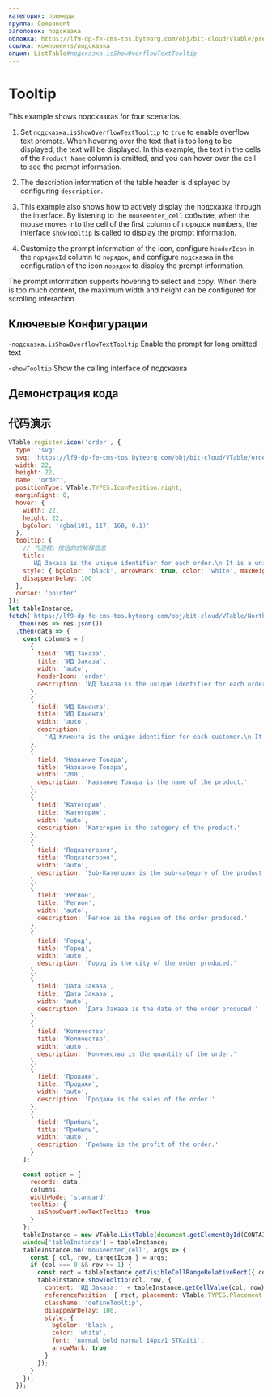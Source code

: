 ```yaml
---
категория: примеры
группа: Component
заголовок: подсказка
обложка: https://lf9-dp-fe-cms-tos.byteorg.com/obj/bit-cloud/VTable/preview/подсказка.png
ссылка: компонентs/подсказка
опция: ListTable#подсказка.isShowOverflowTextTooltip
---
```


# Tooltip

This example shows подсказкаs for four scenarios.

1. Set `подсказка.isShowOverflowTextTooltip` to `true` to enable overflow text prompts. When hovering over the text that is too long to be displayed, the text will be displayed. In this example, the text in the cells of the `Product Name` column is omitted, and you can hover over the cell to see the prompt information.

2. The description information of the table header is displayed by configuring `description`.

3. This example also shows how to actively display the подсказка through the interface. By listening to the `mouseenter_cell` событие, when the mouse moves into the cell of the first column of порядок numbers, the interface `showTooltip` is called to display the prompt information.

4. Customize the prompt information of the icon, configure `headerIcon` in the `порядокId` column to `порядок`, and configure `подсказка` in the configuration of the icon `порядок` to display the prompt information.

The prompt information supports hovering to select and copy. When there is too much content, the maximum width and height can be configured for scrolling interaction.

## Ключевые Конфигурации

-`подсказка.isShowOverflowTextTooltip` Enable the prompt for long omitted text

-`showTooltip` Show the calling interface of подсказка

## Демонстрация кода

## 代码演示

```javascript livedemo template=vtable
VTable.register.icon('order', {
  type: 'svg',
  svg: 'https://lf9-dp-fe-cms-tos.byteorg.com/obj/bit-cloud/VTable/order.svg',
  width: 22,
  height: 22,
  name: 'order',
  positionType: VTable.TYPES.IconPosition.right,
  marginRight: 0,
  hover: {
    width: 22,
    height: 22,
    bgColor: 'rgba(101, 117, 168, 0.1)'
  },
  tooltip: {
    // 气泡框，按钮的的解释信息
    title:
      'ИД Заказа is the unique identifier for each order.\n It is a unique identifier for each order. \n It is a unique identifier for each order. \n It is a unique identifier for each order.  \n It is a unique identifier for each order.  \n It is a unique identifier for each order.  \n It is a unique identifier for each order.  \n It is a unique identifier for each order.  \n It is a unique identifier for each order.  \n It is a unique identifier for each order.  \n It is a unique identifier for each order.  \n It is a unique',
    style: { bgColor: 'black', arrowMark: true, color: 'white', maxHeight: 100, maxWidth: 200 },
    disappearDelay: 100
  },
  cursor: 'pointer'
});
let tableInstance;
fetch('https://lf9-dp-fe-cms-tos.byteorg.com/obj/bit-cloud/VTable/North_American_Superstore_data.json')
  .then(res => res.json())
  .then(data => {
    const columns = [
      {
        field: 'ИД Заказа',
        title: 'ИД Заказа',
        width: 'auto',
        headerIcon: 'order',
        description: 'ИД Заказа is the unique identifier for each order.\n It is a unique identifier for each order.'
      },
      {
        field: 'ИД Клиента',
        title: 'ИД Клиента',
        width: 'auto',
        description:
          'ИД Клиента is the unique identifier for each customer.\n It is a unique identifier for each customer.'
      },
      {
        field: 'Название Товара',
        title: 'Название Товара',
        width: '200',
        description: 'Название Товара is the name of the product.'
      },
      {
        field: 'Категория',
        title: 'Категория',
        width: 'auto',
        description: 'Категория is the category of the product.'
      },
      {
        field: 'Подкатегория',
        title: 'Подкатегория',
        width: 'auto',
        description: 'Sub-Категория is the sub-category of the product.'
      },
      {
        field: 'Регион',
        title: 'Регион',
        width: 'auto',
        description: 'Регион is the region of the order produced.'
      },
      {
        field: 'Город',
        title: 'Город',
        width: 'auto',
        description: 'Город is the city of the order produced.'
      },
      {
        field: 'Дата Заказа',
        title: 'Дата Заказа',
        width: 'auto',
        description: 'Дата Заказа is the date of the order produced.'
      },
      {
        field: 'Количество',
        title: 'Количество',
        width: 'auto',
        description: 'Количество is the quantity of the order.'
      },
      {
        field: 'Продажи',
        title: 'Продажи',
        width: 'auto',
        description: 'Продажи is the sales of the order.'
      },
      {
        field: 'Прибыль',
        title: 'Прибыль',
        width: 'auto',
        description: 'Прибыль is the profit of the order.'
      }
    ];

    const option = {
      records: data,
      columns,
      widthMode: 'standard',
      tooltip: {
        isShowOverflowTextTooltip: true
      }
    };
    tableInstance = new VTable.ListTable(document.getElementById(CONTAINER_ID), option);
    window['tableInstance'] = tableInstance;
    tableInstance.on('mouseenter_cell', args => {
      const { col, row, targetIcon } = args;
      if (col === 0 && row >= 1) {
        const rect = tableInstance.getVisibleCellRangeRelativeRect({ col, row });
        tableInstance.showTooltip(col, row, {
          content: 'ИД Заказа：' + tableInstance.getCellValue(col, row),
          referencePosition: { rect, placement: VTable.TYPES.Placement.right }, //TODO
          className: 'defineTooltip',
          disappearDelay: 100,
          style: {
            bgColor: 'black',
            color: 'white',
            font: 'normal bold normal 14px/1 STKaiti',
            arrowMark: true
          }
        });
      }
    });
  });
```
